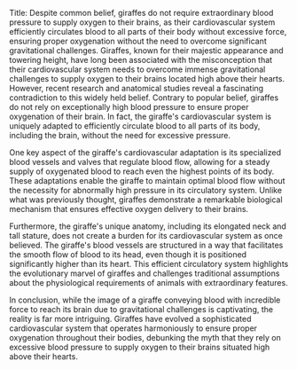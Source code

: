 Title: Despite common belief, giraffes do not require extraordinary blood pressure to supply oxygen to their brains, as their cardiovascular system efficiently circulates blood to all parts of their body without excessive force, ensuring proper oxygenation without the need to overcome significant gravitational challenges.
Giraffes, known for their majestic appearance and towering height, have long been associated with the misconception that their cardiovascular system needs to overcome immense gravitational challenges to supply oxygen to their brains located high above their hearts. However, recent research and anatomical studies reveal a fascinating contradiction to this widely held belief. Contrary to popular belief, giraffes do not rely on exceptionally high blood pressure to ensure proper oxygenation of their brain. In fact, the giraffe's cardiovascular system is uniquely adapted to efficiently circulate blood to all parts of its body, including the brain, without the need for excessive pressure.

One key aspect of the giraffe's cardiovascular adaptation is its specialized blood vessels and valves that regulate blood flow, allowing for a steady supply of oxygenated blood to reach even the highest points of its body. These adaptations enable the giraffe to maintain optimal blood flow without the necessity for abnormally high pressure in its circulatory system. Unlike what was previously thought, giraffes demonstrate a remarkable biological mechanism that ensures effective oxygen delivery to their brains.

Furthermore, the giraffe's unique anatomy, including its elongated neck and tall stature, does not create a burden for its cardiovascular system as once believed. The giraffe's blood vessels are structured in a way that facilitates the smooth flow of blood to its head, even though it is positioned significantly higher than its heart. This efficient circulatory system highlights the evolutionary marvel of giraffes and challenges traditional assumptions about the physiological requirements of animals with extraordinary features.

In conclusion, while the image of a giraffe conveying blood with incredible force to reach its brain due to gravitational challenges is captivating, the reality is far more intriguing. Giraffes have evolved a sophisticated cardiovascular system that operates harmoniously to ensure proper oxygenation throughout their bodies, debunking the myth that they rely on excessive blood pressure to supply oxygen to their brains situated high above their hearts.